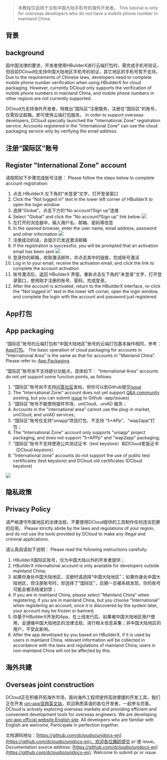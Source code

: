 > 本教程仅适用于没有中国大陆手机号的海外开发者。
> This tutorial is only for overseas developers who do not have a mobile phone number in mainland China.

## 背景
## background

因中国法律的要求，开发者使用HBuilderX进行云端打包时，需完成手机号验证，但目前DCloud仅支持中国大陆地区手机号的验证，其它地区的手机号暂不支持。
Due to the requirements of Chinese laws, developers need to complete mobile phone number verification when using HBuilderX for cloud packaging. However, currently DCloud only supports the verification of mobile phone numbers in mainland China, and mobile phone numbers in other regions are not currently supported.

DCloud为支持海外开发者，特推出“国际区”注册服务，注册在“国际区”的账号，仅需验证邮箱，即可使用云端打包服务。
In order to support overseas developers, DCloud specially launched the "International Zone" registration service. Accounts registered in the "International Zone" can use the cloud packaging service only by verifying the email address.

## 注册“国际区”账号
## Register "International Zone" account

请按照如下步骤完成账号注册：
Please follow the steps below to complete account registration:
1. 点击 HBuilderX 左下角的“未登录”文字，打开登录窗口
1. Click the "Not logged in" text in the lower left corner of HBuilderX to open the login window
2. 选择“Global”，点击下方的“No account?Sign up”连接
2. Select "Global" and click the "No account?Sign up" link below
![](https://vkceyugu.cdn.bspapp.com/VKCEYUGU-f184e7c3-1912-41b2-b81f-435d1b37c7b4/ef5d8808-6268-48a4-b363-3edda1503d85.png)
3. 在打开的浏览器中，输入用户名、邮箱、密码等信息
3. In the opened browser, enter the user name, email address, password and other information
![](https://vkceyugu.cdn.bspapp.com/VKCEYUGU-f184e7c3-1912-41b2-b81f-435d1b37c7b4/6610ae74-2c8c-4e5a-99d8-38b49f77b01e.png)
4. 注册成功的话，会提示已发送激活邮箱
4. If the registration is successful, you will be prompted that an activation email has been sent
![](https://vkceyugu.cdn.bspapp.com/VKCEYUGU-f184e7c3-1912-41b2-b81f-435d1b37c7b4/fd5782a6-f337-4e3f-87d1-5f178796b2b7.png)
5. 登录你的邮箱，收取激活邮件，并点击其中的链接，完成账号激活
5. Log in to your email, receive the activation email, and click the link to complete the account activation
6. 账号激活后，返回 HBuilderX 界面，重新点击左下角的”未登录”文字，打开登录窗口，使用刚才注册的账号、密码，完成登录。
6. After the account is activated, return to the HBuilderX interface, re-click the "Not logged in" text in the lower left corner, open the login window, and complete the login with the account and password just registered.

## App打包
## App packaging

“国际区”账号的云端打包和“中国大陆地区”账号的云端打包基本操作相同，参考：[App打包](https://uniapp.dcloud.net.cn/tutorial/app-base.html)。
The basic operation of cloud packaging for accounts in "International Area" is the same as that for accounts in "Mainland China". Please refer to: [App Packaging](https://uniapp.dcloud.net.cn/tutorial/app-base.html).

“国际区”账号尚不支持部分功能点，具体如下：
"International Area" accounts do not yet support some function points, as follows:
1. “国际区”账号尚不支持[问答社区](https://ask.dcloud.net.cn)发帖，但你可以到Github提交[issue](https://github.com/dcloudio/uni-app/issues)
1. The "International Zone" account does not yet support [Q&A community](https://ask.dcloud.net.cn) posting, but you can submit [issue](https://github.com/dcloudio/uni) to Github -app/issues)
2. “国际区”账号不能使用插件市场、uniCloud、uniAD 服务；
2. Accounts in the "international area" cannot use the plug-in market, uniCloud, and uniAD services;
3. “国际区”账号仅支持”uniapp“项目打包，不支持 "5+APp"、"wap2app"打包；
3. The "International Zone" account only supports "uniapp" project packaging, and does not support "5+APPp" and "wap2app" packaging;
4. “国际区”账号不支持使用公共测试证书（test keystore）和DCloud老版证书（DCloud keystore）
4. "International zone" accounts do not support the use of public test certificates (test keystore) and DCloud old certificates (DCloud keystore)

![](https://vkceyugu.cdn.bspapp.com/VKCEYUGU-f184e7c3-1912-41b2-b81f-435d1b37c7b4/2884f5b8-1141-4d8a-8dee-a1e4cd9c30d0.png)

## 隐私政策
## Privacy Policy

请严格遵守所属地区的法律法规，不要使用DCloud提供的工具制作任何违法犯罪的应用。
Please strictly abide by the laws and regulations of your region, and do not use the tools provided by DCloud to make any illegal and criminal applications.

请认真阅读如下说明：
Please read the following instructions carefully:
1. HBuilderX国际区账号，仅为中国大陆以外的开发者提供；
1. HBuilderX international account is only available for developers outside mainland China;
2. 如果你身处中国大陆地区，注册时请选择“中国大陆地区”；如果你身处中国大陆地区，但注册账号时，却选择了“国际区”，后期一旦被系统发现，你的账号可能会被冻结或封禁；
2. If you are in mainland China, please select "Mainland China" when registering; if you are in mainland China, but you choose "International" when registering an account, once it is discovered by the system later, your account may be frozen or banned;
3. 你基于HBuilderX开发的App，在上线发行后，如果被中国大陆地区用户使用，会遵循中国大陆地区的法律法规，进行相关信息采集；非中国大陆地区的用户，不受此影响。
3. After the app developed by you based on HBuilderX, if it is used by users in mainland China, relevant information will be collected in accordance with the laws and regulations of mainland China; users in non-mainland China will not be affected by this.

## 海外共建
## Overseas joint construction

DCloud正在积极开拓海外市场，面向海外工程师提供高效便捷的开发工具，我们正在开发 [uni-app官网英文站](https://en.uniapp.dcloud.io)，欢迎熟悉英语的各位开发者，一起参与完善。
DCloud is actively exploring overseas markets and providing efficient and convenient development tools for overseas engineers. We are developing [uni-app official website English site](https://en.uniapp.dcloud.io). All developers who are familiar with English are welcome, Participate in perfection together.

文档源码地址：[https://github.com/dcloudio/unidocs-en](https://github.com/dcloudio/unidocs-en)，欢迎各位踊跃提交 pr 或 issue。
Documentation source address: [https://github.com/dcloudio/unidocs-en](https://github.com/dcloudio/unidocs-en). Welcome to submit pr or issue.